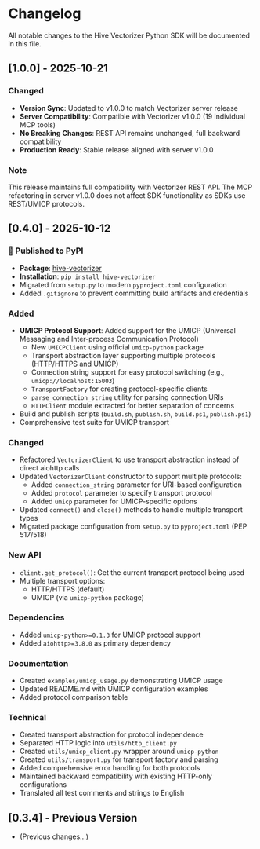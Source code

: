 # Changelog

All notable changes to the Hive Vectorizer Python SDK will be documented in this file.

## [1.0.0] - 2025-10-21

### Changed
- **Version Sync**: Updated to v1.0.0 to match Vectorizer server release
- **Server Compatibility**: Compatible with Vectorizer v1.0.0 (19 individual MCP tools)
- **No Breaking Changes**: REST API remains unchanged, full backward compatibility
- **Production Ready**: Stable release aligned with server v1.0.0

### Note
This release maintains full compatibility with Vectorizer REST API. The MCP refactoring in server v1.0.0 does not affect SDK functionality as SDKs use REST/UMICP protocols.

## [0.4.0] - 2025-10-12

### 🎉 Published to PyPI
- **Package**: [hive-vectorizer](https://pypi.org/project/hive-vectorizer/0.4.0/)
- **Installation**: `pip install hive-vectorizer`
- Migrated from `setup.py` to modern `pyproject.toml` configuration
- Added `.gitignore` to prevent committing build artifacts and credentials

### Added
- **UMICP Protocol Support**: Added support for the UMICP (Universal Messaging and Inter-process Communication Protocol)
  - New `UMICPClient` using official `umicp-python` package
  - Transport abstraction layer supporting multiple protocols (HTTP/HTTPS and UMICP)
  - Connection string support for easy protocol switching (e.g., `umicp://localhost:15003`)
  - `TransportFactory` for creating protocol-specific clients
  - `parse_connection_string` utility for parsing connection URIs
  - `HTTPClient` module extracted for better separation of concerns
- Build and publish scripts (`build.sh`, `publish.sh`, `build.ps1`, `publish.ps1`)
- Comprehensive test suite for UMICP transport

### Changed
- Refactored `VectorizerClient` to use transport abstraction instead of direct aiohttp calls
- Updated `VectorizerClient` constructor to support multiple protocols:
  - Added `connection_string` parameter for URI-based configuration
  - Added `protocol` parameter to specify transport protocol
  - Added `umicp` parameter for UMICP-specific options
- Updated `connect()` and `close()` methods to handle multiple transport types
- Migrated package configuration from `setup.py` to `pyproject.toml` (PEP 517/518)

### New API
- `client.get_protocol()`: Get the current transport protocol being used
- Multiple transport options:
  - HTTP/HTTPS (default)
  - UMICP (via `umicp-python` package)

### Dependencies
- Added `umicp-python>=0.1.3` for UMICP protocol support
- Added `aiohttp>=3.8.0` as primary dependency

### Documentation
- Created `examples/umicp_usage.py` demonstrating UMICP usage
- Updated README.md with UMICP configuration examples
- Added protocol comparison table

### Technical
- Created transport abstraction for protocol independence
- Separated HTTP logic into `utils/http_client.py`
- Created `utils/umicp_client.py` wrapper around `umicp-python`
- Created `utils/transport.py` for transport factory and parsing
- Added comprehensive error handling for both protocols
- Maintained backward compatibility with existing HTTP-only configurations
- Translated all test comments and strings to English

## [0.3.4] - Previous Version
- (Previous changes...)
